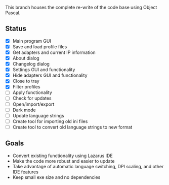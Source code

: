 This branch houses the complete re-write of the code base using Object Pascal.

Status
---
- [x] Main program GUI
- [x] Save and load profile files
- [x] Get adapters and current IP information
- [x] About dialog
- [x] Changelog dialog
- [x] Settings GUI and functionality
- [x] Hide adapters GUI and functionality
- [x] Close to tray
- [x] Filter profiles
- [ ] Apply functionality
- [ ] Check for updates
- [ ] Open/import/export
- [ ] Dark mode
- [ ] Update language strings
- [ ] Create tool for importing old ini files
- [ ] Create tool to convert old language strings to new format

Goals
---
* Convert existing functionality using Lazarus IDE
* Make the code more robust and easier to update
* Take advantage of automatic language switching, DPI scaling, and other IDE features
* Keep small exe size and no dependencies
